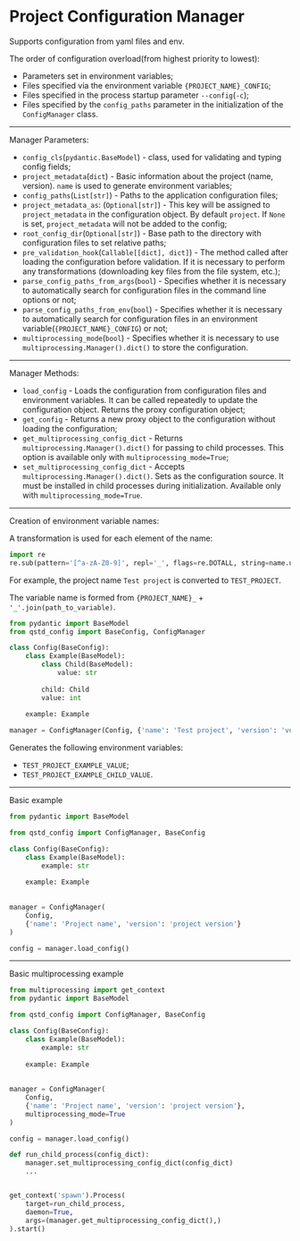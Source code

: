 
# Project Configuration Manager

Supports configuration from yaml files and env.

The order of configuration overload(from highest priority to lowest):
- Parameters set in environment variables;
- Files specified via the environment variable `{PROJECT_NAME}_CONFIG`;
- Files specified in the process startup parameter `--config`(`-c`);
- Files specified by the `config_paths` parameter in the initialization of the `ConfigManager` class.

---

Manager Parameters:
- `config_cls`(`pydantic.BaseModel`) - class, used for validating and typing config fields;
- `project_metadata`(`dict`) - Basic information about the project (name, version).
`name` is used to generate environment variables;
- `config_paths`(`List[str]`) - Paths to the application configuration files;
- `project_metadata_as`: (`Optional[str]`) - This key will be assigned to `project_metadata` in the configuration object.
By default `project`. If `None` is set, `project_metadata` will not be added to the config;
- `root_config_dir`(`Optional[str]`) - Base path to the directory with configuration files to set relative paths;
- `pre_validation_hook`(`Callable[[dict], dict]`) - The method called after loading the configuration before validation.
If it is necessary to perform any transformations (downloading key files from the file system, etc.);
- `parse_config_paths_from_args`(`bool`) - Specifies whether it is necessary to automatically search for configuration
files in the command line options or not;
- `parse_config_paths_from_env`(`bool`) - Specifies whether it is necessary to automatically search for configuration
files in an environment variable(`{PROJECT_NAME}_CONFIG`) or not;
- `multiprocessing_mode`(`bool`) - Specifies whether it is necessary to use `multiprocessing.Manager().dict()` to store
the configuration.


---

Manager Methods:
- `load_config` - Loads the configuration from configuration files and environment variables.
It can be called repeatedly to update the configuration object. Returns the proxy configuration object;
- `get_config` - Returns a new proxy object to the configuration without loading the configuration;
- `get_multiprocessing_config_dict` - Returns `multiprocessing.Manager().dict()` for passing to child processes.
This option is available only with `multiprocessing_mode=True`;
- `set_multiprocessing_config_dict` - Accepts `multiprocessing.Manager().dict()`. Sets as the configuration source.
It must be installed in child processes during initialization. Available only with `multiprocessing_mode=True`.

---

Creation of environment variable names:


A transformation is used for each element of the name:
```python
import re
re.sub(pattern='[^a-zA-Z0-9]', repl='_', flags=re.DOTALL, string=name.upper())
```

For example, the project name `Test project` is converted to `TEST_PROJECT`.

The variable name is formed from `{PROJECT_NAME}_` + `'_'.join(path_to_variable)`.

```python
from pydantic import BaseModel
from qstd_config import BaseConfig, ConfigManager

class Config(BaseConfig):
    class Example(BaseModel):
        class Child(BaseModel):
            value: str
        
        child: Child
        value: int
        
    example: Example

manager = ConfigManager(Config, {'name': 'Test project', 'version': 'version'})
```

Generates the following environment variables:
- `TEST_PROJECT_EXAMPLE_VALUE`;
- `TEST_PROJECT_EXAMPLE_CHILD_VALUE`.

---

Basic example

```python
from pydantic import BaseModel

from qstd_config import ConfigManager, BaseConfig

class Config(BaseConfig):
    class Example(BaseModel):
        example: str
    
    example: Example
        
        
manager = ConfigManager(
    Config,
    {'name': 'Project name', 'version': 'project version'}
)

config = manager.load_config()
```

---

Basic multiprocessing example

```python
from multiprocessing import get_context
from pydantic import BaseModel

from qstd_config import ConfigManager, BaseConfig

class Config(BaseConfig):
    class Example(BaseModel):
        example: str
    
    example: Example
        
        
manager = ConfigManager(
    Config,
    {'name': 'Project name', 'version': 'project version'},
    multiprocessing_mode=True
)

config = manager.load_config()

def run_child_process(config_dict):
    manager.set_multiprocessing_config_dict(config_dict)
    ...


get_context('spawn').Process(
    target=run_child_process,
    daemon=True,
    args=(manager.get_multiprocessing_config_dict(),)
).start()
```

